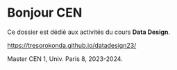 # Bonjour CEN

Ce dossier est dédié aux activités du cours **Data Design**.

https://tresorokonda.github.io/datadesign23/ 

Master CEN 1, Univ. Paris 8, 2023-2024.
